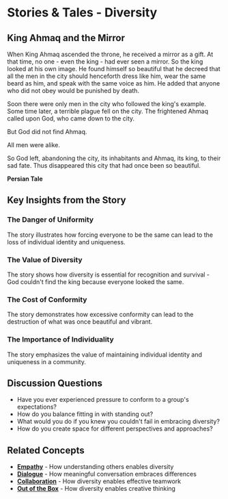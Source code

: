 # Stories & Tales - Diversity

## King Ahmaq and the Mirror

When King Ahmaq ascended the throne, he received a mirror as a gift. At that time, no one - even the king - had ever seen a mirror. So the king looked at his own image. He found himself so beautiful that he decreed that all the men in the city should henceforth dress like him, wear the same beard as him, and speak with the same voice as him. He added that anyone who did not obey would be punished by death.

Soon there were only men in the city who followed the king's example. Some time later, a terrible plague fell on the city. The frightened Ahmaq called upon God, who came down to the city.

But God did not find Ahmaq.

All men were alike.

So God left, abandoning the city, its inhabitants and Ahmaq, its king, to their sad fate. Thus disappeared this city that had once been so beautiful.

**Persian Tale**

## Key Insights from the Story

### The Danger of Uniformity
The story illustrates how forcing everyone to be the same can lead to the loss of individual identity and uniqueness.

### The Value of Diversity
The story shows how diversity is essential for recognition and survival - God couldn't find the king because everyone looked the same.

### The Cost of Conformity
The story demonstrates how excessive conformity can lead to the destruction of what was once beautiful and vibrant.

### The Importance of Individuality
The story emphasizes the value of maintaining individual identity and uniqueness in a community.

## Discussion Questions
- Have you ever experienced pressure to conform to a group's expectations?
- How do you balance fitting in with standing out?
- What would you do if you knew you couldn't fail in embracing diversity?
- How do you create space for different perspectives and approaches?

## Related Concepts
- **[Empathy](../empathy/README.md)** - How understanding others enables diversity
- **[Dialogue](../dialogue/README.md)** - How meaningful conversation embraces differences
- **[Collaboration](../collaboration/README.md)** - How diversity enables effective teamwork
- **[Out of the Box](../out-of-the-box/README.md)** - How diversity enables creative thinking
